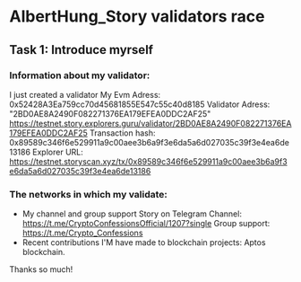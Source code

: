 # AlbertHung_Story validators race

## Task 1: Introduce myrself

### Information about my validator:
I just created a validator
My Evm Adress: 0x52428A3Ea759cc70d45681855E547c55c40d8185
Validator Adress:  "2BD0AE8A2490F082271376EA179EFEA0DDC2AF25"
https://testnet.story.explorers.guru/validator/2BD0AE8A2490F082271376EA179EFEA0DDC2AF25
Transaction hash: 0x89589c346f6e529911a9c00aee3b6a9f3e6da5a6d027035c39f3e4ea6de13186
Explorer URL: https://testnet.storyscan.xyz/tx/0x89589c346f6e529911a9c00aee3b6a9f3e6da5a6d027035c39f3e4ea6de13186

### The networks in which my validate:
- My channel and group support Story on Telegram
 Channel: https://t.me/CryptoConfessionsOfficial/1207?single
 Group support: https://t.me/Crypto_Confessions
- Recent contributions I'M have made to blockchain projects: Aptos blockchain.

Thanks so much!
